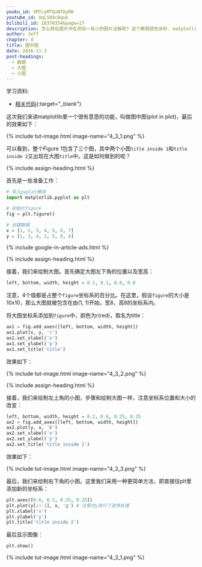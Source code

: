 ```yaml
---
youku_id: XMTcyMTQzNTUyMA
youtube_id: UqL589c8quk
bilibili_id: 16378354&page=17
description: 怎么样在图片中在添加一张小的图片注解呢? 这个教程就告诉你. matplotlib 的图中图教程.
author: Jeff
chapter: 4
title: 图中图
date: 2016-11-3
post-headings:
  - 数据
  - 大图
  - 小图
---
```


学习资料:
  * [相关代码](https://github.com/unitytutorial/tutorials/blob/master/matplotlibTUT/plt17_plot_in_plot.py){:target="_blank"}

这次我们来讲matplotlib里一个很有意思的功能，叫做图中图(plot in plot)，最后的效果如下：

{% include tut-image.html image-name="4_3_1.png" %}

可以看到，整个Figure 1包含了三个图，其中两个小图`title inside 1`和`title inside 2`又出现在大图`title`中。这是如何做到的呢？

{% include assign-heading.html %}

首先是一些准备工作：

```python
# 导入pyplot模块
import matplotlib.pyplot as plt

# 初始化figure
fig = plt.figure()

# 创建数据
x = [1, 2, 3, 4, 5, 6, 7]
y = [1, 3, 4, 2, 5, 8, 6]
```

{% include google-in-article-ads.html %}

{% include assign-heading.html %}

接着，我们来绘制大图。首先确定大图左下角的位置以及宽高：

```python
left, bottom, width, height = 0.1, 0.1, 0.8, 0.8
```

注意，4个值都是占整个`figure`坐标系的百分比。在这里，假设`figure`的大小是10x10，那么大图就被包含在由(1, 1)开始，宽8，高8的坐标系内。

将大图坐标系添加到`figure`中，颜色为r(red)，取名为title：

```python
ax1 = fig.add_axes([left, bottom, width, height])
ax1.plot(x, y, 'r')
ax1.set_xlabel('x')
ax1.set_ylabel('y')
ax1.set_title('title')
```

效果如下：

{% include tut-image.html image-name="4_3_2.png" %}

{% include assign-heading.html %}

接着，我们来绘制左上角的小图，步骤和绘制大图一样，注意坐标系位置和大小的改变：

```python
left, bottom, width, height = 0.2, 0.6, 0.25, 0.25
ax2 = fig.add_axes([left, bottom, width, height])
ax2.plot(y, x, 'b')
ax2.set_xlabel('x')
ax2.set_ylabel('y')
ax2.set_title('title inside 1')
```

效果如下：

{% include tut-image.html image-name="4_3_3.png" %}

最后，我们来绘制右下角的小图。这里我们采用一种更简单方法，即直接往plt里添加新的坐标系：

```python
plt.axes([0.6, 0.2, 0.25, 0.25])
plt.plot(y[::-1], x, 'g') # 注意对y进行了逆序处理
plt.xlabel('x')
plt.ylabel('y')
plt.title('title inside 2')
```

最后显示图像：

```python
plt.show()
```

{% include tut-image.html image-name="4_3_1.png" %}
